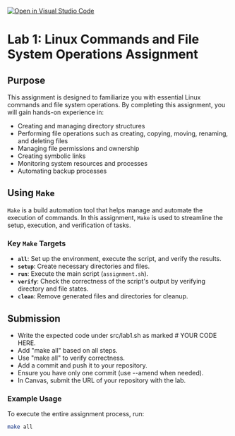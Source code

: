 [![Open in Visual Studio Code](https://classroom.github.com/assets/open-in-vscode-2e0aaae1b6195c2367325f4f02e2d04e9abb55f0b24a779b69b11b9e10269abc.svg)](https://classroom.github.com/online_ide?assignment_repo_id=17824863&assignment_repo_type=AssignmentRepo)
# Lab 1: Linux Commands and File System Operations Assignment

## Purpose

This assignment is designed to familiarize you with essential Linux commands and file system operations. By completing this assignment, you will gain hands-on experience in:

- Creating and managing directory structures
- Performing file operations such as creating, copying, moving, renaming, and deleting files
- Managing file permissions and ownership
- Creating symbolic links
- Monitoring system resources and processes
- Automating backup processes

## Using `Make`

`Make` is a build automation tool that helps manage and automate the execution of commands. In this assignment, `Make` is used to streamline the setup, execution, and verification of tasks.

### Key `Make` Targets

- **`all`**: Set up the environment, execute the script, and verify the results.
- **`setup`**: Create necessary directories and files.
- **`run`**: Execute the main script (`assignment.sh`).
- **`verify`**: Check the correctness of the script's output by verifying directory and file states.
- **`clean`**: Remove generated files and directories for cleanup.

## Submission

- Write the expected code under src/lab1.sh as marked # YOUR CODE HERE.
- Add "make all" based on all steps.
- Use "make all" to verify correctness.
- Add a commit and push it to your repository.
- Ensure you have only one commit (use --amend when needed).
- In Canvas, submit the URL of your repository with the lab.

### Example Usage

To execute the entire assignment process, run:

```bash
make all
```
